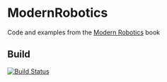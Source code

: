 # ModernRobotics
Code and examples from the [Modern Robotics](http://hades.mech.northwestern.edu/index.php/Modern_Robotics) book

## Build

[![Build Status](https://travis-ci.org/LukasWoodtli/ModernRobotics.svg?branch=master)](https://travis-ci.org/LukasWoodtli/ModernRobotics)
